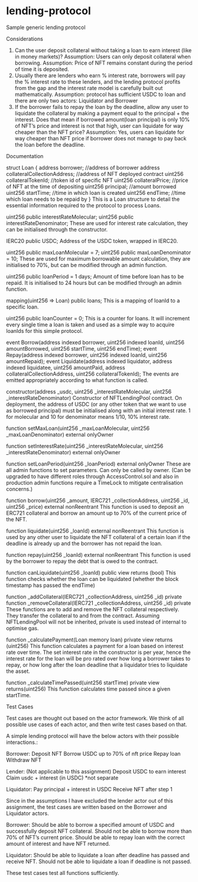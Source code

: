 # lending-protocol
Sample generic lending protocol

Considerations
1. Can the user deposit collateral without taking a loan to earn interest (like in money markets)? Assumption: Users can only deposit collateral when borrowing.
Assumption: Price of NFT remains constant during the period of time it is deposited.
2. Usually there are lenders who earn % interest rate, borrowers will pay the % interest rate to these lenders, and the lending protocol profits from the gap and the interest rate model is carefully built out mathematically. 
Assumption: protocol has sufficient USDC to loan and there are only two actors: Liquidator and Borrower
3. If the borrower fails to repay the loan by the deadline, allow any user to liquidate the collateral
by making a payment equal to the principal + the interest. Does that mean if borrowed amount(loan principal) is only 10% of NFT’s price and interest is not that high, user can liquidate for way cheaper than the NFT price? 
Assumption: Yes, users can liquidate for way cheaper than NFT price if borrower does not manage to pay back the loan before the deadline.

Documentation

struct Loan {
        address borrower; //address of borrower
        address collateralCollectionAddress; //address of NFT deployed contract
        uint256 collateralTokenId; //token id of specific NFT
        uint256 collateralPrice; //price of NFT at the time of depositing
        uint256 principal; //amount borrowed
        uint256 startTime; //time in which loan is created
        uint256 endTime; //time which loan needs to be repaid by
    }
This is a Loan structure to detail the essential information required to the protocol to process Loans.

uint256 public interestRateMolecular;
uint256 public interestRateDenominator;
These are used for interest rate calculation, they can be initialised through the constructor.

IERC20 public USDC;
Address of the USDC token, wrapped in IERC20.

uint256 public maxLoanMolecular = 7;
uint256 public maxLoanDenominator = 10;
These are used for maximum borrowable amount calculation, they are initialised to 70%, but can be modified through an admin function.

uint256 public loanPeriod = 1 days;
Amount of time before loan has to be repaid. It is initialised to 24 hours but can be modified through an admin function.

mapping(uint256 => Loan) public loans;
This is a mapping of loanId to a specific loan.

uint256 public loanCounter = 0;
This is a counter for loans. It will increment every single time a loan is taken and used as a simple way to acquire loanIds for this simple protocol.

event Borrow(address indexed borrower, uint256 indexed loanId, uint256 amountBorrowed, uint256 startTime, uint256 endTime);
event Repay(address indexed borrower, uint256 indexed loanId, uint256 amountRepaid);
event Liquidate(address indexed liquidator, address indexed liquidatee, uint256 amountPaid, address collateralCollectionAddress, uint256 collateralTokenId);
The events are emitted appropriately according to what function is called.

constructor(address _usdc, uint256 _interestRateMolecular, uint256 _interestRateDenominator)
Constructor of NFTLendingPool contract. On deployment, the address of USDC (or any other token that we want to use as borrowed principal) must be initialised along with an initial interest rate. 1 for molecular and 10 for denominator means 1/10, 10% interest rate.

function setMaxLoan(uint256 _maxLoanMolecular, uint256 _maxLoanDenominator) external onlyOwner
 
function setInterestRate(uint256 _interestRateMolecular, uint256 _interestRateDenominator) external onlyOwner
 
function setLoanPeriod(uint256 _loanPeriod) external onlyOwner
These are all admin functions to set parameters. Can only be called by owner. (Can be upgraded to have different roles through AccessControl.sol and also in production admin functions require a TimeLock to mitigate centralisation concerns.)

function borrow(uint256 _amount, IERC721 _collectionAddress, uint256 _id, uint256 _price) external nonReentrant
This function is used to deposit an ERC721 collateral and borrow an amount up to 70% of the current price of the NFT.

function liquidate(uint256 _loanId) external nonReentrant
This function is used by any other user to liquidate the NFT collateral of a certain loan if the deadline is already up and the borrower has not repaid the loan.

function repay(uint256 _loanId) external nonReentrant
This function is used by the borrower to repay the debt that is owed to the contract.

 function canLiquidate(uint256 _loanId) public view returns (bool)
This function checks whether the loan can be liquidated (whether the block timestamp has passed the endTime)

function _addCollateral(IERC721 _collectionAddress, uint256 _id) private
function _removeCollateral(IERC721 _collectionAddress, uint256 _id) private
These functions are to add and remove the NFT collateral respectively. They transfer the collateral to and from the contract. Assuming NFTLendingPool will not be inherited, private is used instead of internal to optimise gas.

function _calculatePayment(Loan memory loan) private view returns (uint256)
This function calculates a payment for a loan based on interest rate over time. The set interest rate in the constructor is per year, hence the interest rate for the loan will be pro rated over how long a borrower takes to repay, or how long after the loan deadline that a liquidator tries to liquidate the asset.

function _calculateTimePassed(uint256 startTime) private view returns(uint256)
This function calculates time passed since a given startTime.


Test Cases

Test cases are thought out based on the actor framework. We think of all possible use cases of each actor, and then write test cases based on that.

A simple lending protocol will have the below actors with their possible interactions.:

Borrower:
Deposit NFT
Borrow USDC up to 70% of nft price
Repay loan
Withdraw NFT

Lender: (Not applicable to this assignment)
Deposit USDC to earn interest
Claim usdc + interest (in USDC) *not separate

Liquidator:
Pay principal + interest in USDC
Receive NFT after step 1


Since in the assumptions I have excluded the lender actor out of this assignment, the test cases are written based on the Borrower and Liquidator actors.


Borrower:
Should be able to borrow a specified amount of USDC and successfully deposit NFT collateral.
Should not be able to borrow more than 70% of NFT’s current price.
Should be able to repay loan with the correct amount of interest and have NFT returned.

Liquidator:
Should be able to liquidate a loan after deadline has passed and receive NFT.
Should not be able to liquidate a loan if deadline is not passed.

These test cases test all functions sufficiently.

